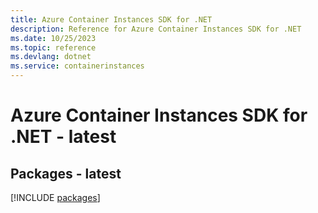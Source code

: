 ```yaml
---
title: Azure Container Instances SDK for .NET
description: Reference for Azure Container Instances SDK for .NET
ms.date: 10/25/2023
ms.topic: reference
ms.devlang: dotnet
ms.service: containerinstances
---
```

# Azure Container Instances SDK for .NET - latest
## Packages - latest
[!INCLUDE [packages](container-instances-index.md)]